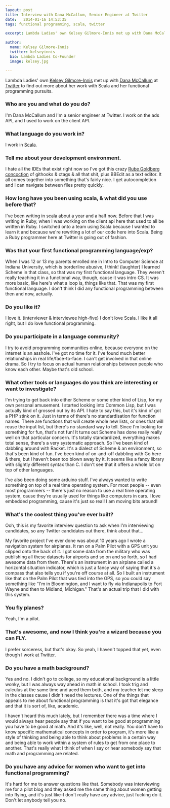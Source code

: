 ```yaml
---
layout: post
title: Interview with Dana McCallum, Senior Engineer at Twitter 
date:   2014-01-16 14:53:35
tags: functional programming, scala, twitter 

excerpt: Lambda Ladies' own Kelsey Gilmore-Innis met up with Dana McCallum at Twitter to find out more about her work with Scala and her functional programming pursuits. 

author:
  name: Kelsey Gilmore-Innis
  twitter: kelseyinnis 
  bio: Lambda Ladies Co-Founder
  image: kelsey.jpg

---
```


Lambda Ladies' own [Kelsey Gilmore-Innis](https://twitter.com/kelseyinnis) met up with [Dana McCallum](https://twitter.com/DanaDanger) at [Twitter](https://twitter.com/) to find out more about her work with Scala and her functional programming pursuits.

### Who are you and what do you do?

I'm Dana McCallum and I'm a senior engineer at Twitter. I work on the ads API, and I used to work on the client API.

### What language do you work in?

I work in [Scala](http://www.scala-lang.org/).

### Tell me about your development environment.

I hate all the IDEs that exist right now so I've got this crazy [Rube Goldberg concoction](http://coolmaterial.com/roundup/rube-goldberg-machines/) of githooks & ctags & all that shit, plus BBEdit as a text editor. It all comes together into something that's fairly nice. I get autocompletion and I can navigate between files pretty quickly.

### How long have you been using scala, & what did you use before that?

I've been writing in scala about a year and a half now. Before that I was writing in Ruby, when I was working on the client api here that used to all be written in Ruby. I switched onto a team using Scala because I wanted to learn it and because we're rewriting a lot of our code here into Scala. Being a Ruby programmer here at Twitter is going out of fashion.

### Was that your first functional programming language/exp?

When I was 12 or 13 my parents enrolled me in Intro to Computer Science at Indiana University, which is borderline abusive, I think! (laughter) I learned Scheme in that class, so that was my first functional language. They weren't really teaching it in a functional way, though, cause it was intro CS. It was more basic, like here's what a loop is, things like that. That was my first functional language. I don't think I did any functional programming between then and now, actually.

### Do you like it?

I love it. (interviewer & interviewee high-five) I don't love Scala. I like it all right, but I do love functional programming.

### Do you participate in a language community?

I try to avoid programming communities online, because everyone on the internet is an asshole. I've got no time for it. I've found much better relationships in real life/face-to-face. I can't get involved in that online drama. So I try to focus on actual human relationships between people who know each other. Maybe that's old school.

### What other tools or languages do you think are interesting or want to investigate?

I'm trying to get back into either Scheme or some other kind of Lisp, for my own personal amusement. I started looking into Common Lisp, but I was actually kind of grossed out by its API. I hate to say this, but it's kind of got a PHP stink on it. Just in terms of there's no standardisation for function names. There are functions that will create whole new lists, or ones that will reuse the input list, but there's no standard way to tell. Since I'm looking for something for fun, that's not fun! It turns out Scheme has done really really well on that particular concern. It's totally standardized, everything makes total sense, there's a very systematic approach. So I've been kind of dabbling around with Racket. It's a dialect of Scheme & an environment, so that's been kind of fun. I've been kind of on-and-off dabbling with Go here & there, but I haven't been too blown away by it. It seems like a fancy library with slightly different syntax than C. I don't see that it offers a whole lot on top of other languages.

I've also been doing some arduino stuff. I've always wanted to write something on top of a real time operating system. For most people -- even most programmers -- there's just no reason to use a real time operating system, cause they're usually used for things like computers in cars. I love embedded programming, cause it's just so real! I am moving bits around!

### What's the coolest thing you've ever built?

Ooh, this is my favorite interview question to ask when I'm interviewing candidates, so any Twitter candidates out there, think about that…

My favorite project I've ever done was about 10 years ago I wrote a navigation system for airplanes. It ran on a Palm Pilot with a GPS unit you clipped onto the back of it. I got some data from the military who was publishing all these datasets for airports and so on and so forth, so I had awesome data from them. There's an instrument in an airplane called a horizontal situation indicator, which is just a fancy way of saying that it's a compass that also tells you if you're off course at all. So I built an instrument like that on the Palm Pilot that was tied into the GPS, so you could say something like “I'm in Bloomington, and I want to fly via Indianapolis to Fort Wayne and then to Midland, Michigan." That's an actual trip that I did with this system.

### You fly planes?

Yeah, I'm a pilot.

### That's awesome, and now I think you're a wizard because you can FLY.

I prefer sorceress, but that's okay. So yeah, I haven't topped that yet, even though I work at Twitter.

### Do you have a math background?

Yes and no. I didn't go to college, so my educational background is a little wonky, but I was always way ahead in math in school. I took trig and calculus at the same time and aced them both, and my teacher let me sleep in the classes cause I didn't need the lectures. One of the things that appeals to me about functional programming is that it's got that elegance and that it is sort of, like, academic.

I haven't heard this much lately, but I remember there was a time where I would always hear people say that if you want to be good at programming you have to be good at math. And it's like, well, not really. You don't have to know specific mathematical concepts in order to program, it's more like a style of thinking and being able to think about problems in a certain way and being able to work within a system of rules to get from one place to another. That's really what I think of when I say or hear somebody say that math and programming are related.

### Do you have any advice for women who want to get into functional programming?

It's hard for me to answer questions like that. Somebody was interviewing me for a pilot blog and they asked me the same thing about women getting into flying, and it's just like–I don't really have any advice, just fucking do it. Don't let anybody tell you no.

